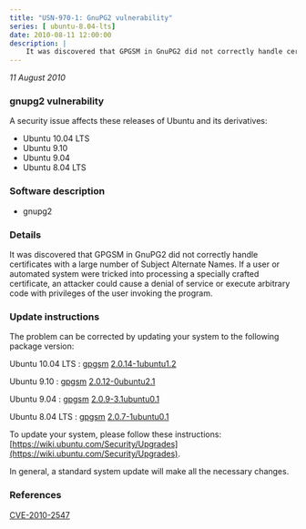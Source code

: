 ```yaml
---
title: "USN-970-1: GnuPG2 vulnerability"
series: [ ubuntu-8.04-lts]
date: 2010-08-11 12:00:00
description: |
    It was discovered that GPGSM in GnuPG2 did not correctly handle certificates with a large number of Subject Alternate Names. If a user or automated system were tricked into processing a specially crafted certificate, an attacker could cause a denial of service or execute arbitrary code with privileges of the user invoking the program. 
--- 
```

 
 

*11 August 2010*

### gnupg2 vulnerability

A security issue affects these releases of Ubuntu and its derivatives:

* Ubuntu 10.04 LTS
* Ubuntu 9.10
* Ubuntu 9.04
* Ubuntu 8.04 LTS

### Software description

* gnupg2 

### Details

It was discovered that GPGSM in GnuPG2 did not correctly handle certificates with a large number of Subject Alternate Names. If a user or automated system were tricked into processing a specially crafted certificate, an attacker could cause a denial of service or execute arbitrary code with privileges of the user invoking the program. 

### Update instructions

The problem can be corrected by updating your system to the following package version:

Ubuntu 10.04 LTS
 : [gpgsm](https://launchpad.net/ubuntu/+source/gnupg2) <span> [2.0.14-1ubuntu1.2](https://launchpad.net/ubuntu/+source/gnupg2/2.0.14-1ubuntu1.2) </span> 

Ubuntu 9.10
 : [gpgsm](https://launchpad.net/ubuntu/+source/gnupg2) <span> [2.0.12-0ubuntu2.1](https://launchpad.net/ubuntu/+source/gnupg2/2.0.12-0ubuntu2.1) </span> 

Ubuntu 9.04
 : [gpgsm](https://launchpad.net/ubuntu/+source/gnupg2) <span> [2.0.9-3.1ubuntu0.1](https://launchpad.net/ubuntu/+source/gnupg2/2.0.9-3.1ubuntu0.1) </span> 

Ubuntu 8.04 LTS
 : [gpgsm](https://launchpad.net/ubuntu/+source/gnupg2) <span> [2.0.7-1ubuntu0.1](https://launchpad.net/ubuntu/+source/gnupg2/2.0.7-1ubuntu0.1) </span> 

To update your system, please follow these instructions: [https://wiki.ubuntu.com/Security/Upgrades](https://wiki.ubuntu.com/Security/Upgrades).

In general, a standard system update will make all the necessary changes. 

### References

 
 [CVE-2010-2547](http://people.ubuntu.com/~ubuntu-security/cve/CVE-2010-2547)
 

